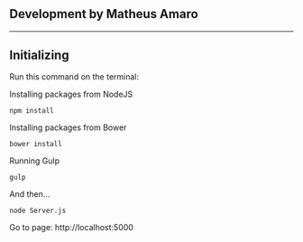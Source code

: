 # 
## Development by Matheus Amaro
---

## Initializing

Run this command on the terminal:

Installing packages from NodeJS
```
npm install
```

Installing packages from Bower
```
bower install
```

Running Gulp
```
gulp
```

And then...

```
node Server.js
```

Go to page: http://localhost:5000
